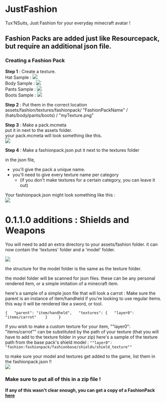 # JustFashion
Tux'NSuits, Just Fashion for your everyday minecraft avatar !


## Fashion Packs are added just like Resourcepack, but require an additional json file.
### Creating a Fashion Pack

__Step 1__ : Create a texture.  
Hat Sample : ![](http://i.imgur.com/bU4zMSC.png)  
Body Sample : ![](http://i.imgur.com/TCzXL0i.png)  
Pants Sample : ![](http://i.imgur.com/Ys38EbL.png)  
Boots Sample : ![](http://i.imgur.com/9cOEaAo.png)  

__Step 2__ : Put them in the correct location  
assets/fashion/textures/fashionpack/  "FashionPackName"  /  (hats/body/pants/boots)  /  "myTexture.png"

__Step 3__ : Make a pack.mcmeta  
put it in next to the assets folder.  
your pack.mcmeta will look something like this.  
![](http://i.imgur.com/F4sOd3j.png)

__Step 4__ : Make a fashionpack.json
put it next to the textures folder

in the json file, 
* you'll give the pack a unique name.
* you'll need to give every texture name per category
    * (if you don't make textures for a certain category, you can leave it out)  


Your fashionpack.json might look something like this :  
![](http://i.imgur.com/rIJLrps.png)  


# 0.1.1.0 additions : Shields and Weapons
You will need to add an extra directory to your assets/fashion folder.
it can now contain the 'textures' folder and a 'model' folder.

![](http://i.imgur.com/d9NBesm.png)  

the structure for the model folder is the same as the texture folder.

the model folder will be scanned for json files. these can be any personal rendered item, or a simple imitation of a minecraft item.

here's a sample of a simple json file that will look a carrot :
Make sure the parent is an instance of item/handheld if you're looking to use regular items. this way it will be rendered like a sword, or tool.

`{  
    "parent": "item/handheld",  
    "textures": {  
        "layer0": "items/carrot"   
    }    
}  `


if you wish to make a custom texture for your item, ""layer0": "items/carrot"" can be substituted by the path of your texture (that you will have to add to the texture folder in your zip)
here's a sample of the texture path from the base pack's shield model :
``""layer0": "fashion:fashionpack/fashionbase/shields/shield_texture""``

to make sure your model and textures get added to the game, list them in the fashionpack.json !!  
![](http://i.imgur.com/IS2C4D9.png)


### Make sure to put all of this in a zip file !


__If any of this wasn't clear enough, you can get a copy of a FashionPack [here](https://minecraft.curseforge.com/projects/justfashion-resource-pack)__

